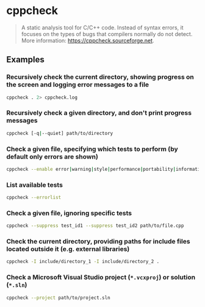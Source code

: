 # cppcheck

> A static analysis tool for C/C++ code. Instead of syntax errors, it focuses on the types of bugs that compilers normally do not detect. More information: <https://cppcheck.sourceforge.net>.

## Examples

### Recursively check the current directory, showing progress on the screen and logging error messages to a file

```bash
cppcheck . 2> cppcheck.log
```

### Recursively check a given directory, and don't print progress messages

```bash
cppcheck [-q|--quiet] path/to/directory
```

### Check a given file, specifying which tests to perform (by default only errors are shown)

```bash
cppcheck --enable error|warning|style|performance|portability|information|all path/to/file.cpp
```

### List available tests

```bash
cppcheck --errorlist
```

### Check a given file, ignoring specific tests

```bash
cppcheck --suppress test_id1 --suppress test_id2 path/to/file.cpp
```

### Check the current directory, providing paths for include files located outside it (e.g. external libraries)

```bash
cppcheck -I include/directory_1 -I include/directory_2 .
```

### Check a Microsoft Visual Studio project (`*.vcxproj`) or solution (`*.sln`)

```bash
cppcheck --project path/to/project.sln
```
